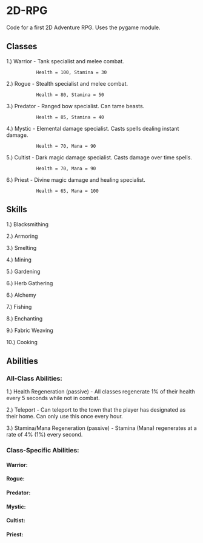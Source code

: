 # 2D-RPG
Code for a first 2D Adventure RPG. Uses the pygame module.

## Classes
1.) Warrior  - Tank specialist and melee combat.

               Health = 100, Stamina = 30
               
2.) Rogue    - Stealth specialist and melee combat.

               Health = 80, Stamina = 50
               
3.) Predator - Ranged bow specialist. Can tame beasts. 

               Health = 85, Stamina = 40
               
4.) Mystic   - Elemental damage specialist. Casts spells dealing instant damage. 

               Health = 70, Mana = 90
               
5.) Cultist  - Dark magic damage specialist. Casts damage over time spells.

               Health = 70, Mana = 90
               
6.) Priest   - Divine magic damage and healing specialist.

               Health = 65, Mana = 100

## Skills

1.) Blacksmithing

2.) Armoring

3.) Smelting

4.) Mining

5.) Gardening

6.) Herb Gathering

6.) Alchemy

7.) Fishing

8.) Enchanting

9.) Fabric Weaving

10.) Cooking

## Abilities

### All-Class Abilities:

1.) Health Regeneration (passive) - All classes regenerate 1% of their health every 5 seconds while not in combat.

2.) Teleport - Can teleport to the town that the player has designated as their home. Can only use this once every hour.

3.) Stamina/Mana Regeneration (passive) - Stamina (Mana) regenerates at a rate of 4% (1%) every second. 

### Class-Specific Abilities:

#### Warrior:

#### Rogue:

#### Predator:

#### Mystic:

#### Cultist:

#### Priest:

